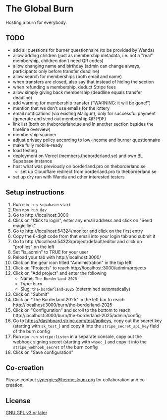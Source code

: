 # The Global Burn

Hosting a burn for everybody.

## TODO

- add all questions for burner questionnaire (to be provided by Wanda)
- allow adding children (just as membership metadata, i.e. not a "real" membership, children don't need QR codes)
- allow changing name and birthday (admin can change always, participants only before transfer deadline)
- allow search for memberships (both email and name)
- when transfers are closed, also say that instead of hiding the section
- when refunding a membership, deduct Stripe fees
- allow simply giving back membership (deadline equals transfer deadline)
- add warning for membership transfer ("WARNING: it will be gone!")
- mention that we don't use emails for the lottery
- email notifications (via existing Mailgun), only for successful payment (generate and send out membership QR PDF)
- link list (both on theborderland.se and in another section besides the timeline overview)
- membership scanner
- adjust privacy policy according to low-income and burner questionnaire
- make fully mobile-ready
- load testing
- deployment on Vercel (members.theborderland.se) and own BL Supabase instance
- host what was previously on borderland.pro on theborderland.se
  - set up Cloudflare redirect from borderland.pro to theborderland.se
- set up dry run with Wanda and other interested testers

## Setup instructions

1. Run `npm run supabase:start`
2. Run `npm run dev`
3. Go to http://localhost:3000
4. Click on "Click to login", enter any email address and click on "Send magic link"
5. Go to http://localhost:54324/monitor and click on the first entry
6. Copy the 6-digit code from that email into your login tab and submit it
7. Go to http://localhost:54323/project/default/editor and click on "profiles" on the left
8. Set "is_admin" to TRUE for your user
9. Reload your tab with http://localhost:3000/
10. Click on the gear icon titled "Administration" in the top left
11. Click on "Projects" to reach http://localhost:3000/admin/projects
12. Click on "Add project" and enter the following
    - Name: `The Borderland 2025`
    - Type: `burn`
    - Slug: `the-borderland-2025` (determined automatically)
13. Click on "Submit"
14. Click on "The Borderland 2025" in the left bar to reach http://localhost:3000/burn/the-borderland-2025
15. Click on "Configuration" and scroll to the bottom to reach http://localhost:3000/burn/the-borderland-2025/admin/config
16. Go to https://dashboard.stripe.com/test/apikeys, copy out the secret key (starting with `sk_test_`) and copy it into the `stripe_secret_api_key` field of the burn config
17. Run `npm run stripe:listen` in a separate console, copy out the webhook signing secret (starting with `whsec_`) and copy it into the `stripe_webhook_secret` of the burn config
18. Click on "Save configuration"

## Co-creation

Please contact synergies@hermesloom.org for collaboration and co-creation.

## License

[GNU GPL v3 or later](https://spdx.org/licenses/GPL-3.0-or-later.html)
